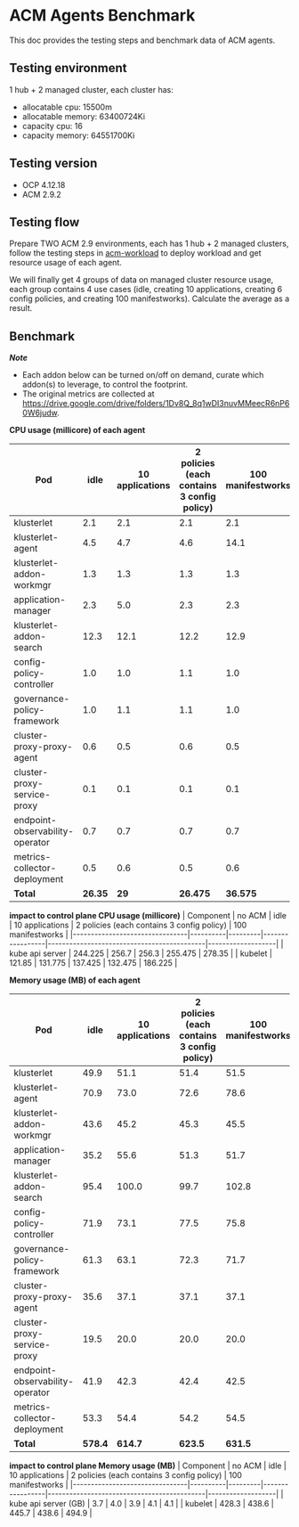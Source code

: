 # ACM Agents Benchmark

This doc provides the testing steps and benchmark data of ACM agents.

## Testing environment

1 hub + 2 managed cluster, each cluster has: 

- allocatable cpu: 15500m
- allocatable memory: 63400724Ki
- capacity cpu: 16
- capacity memory: 64551700Ki

## Testing version 

- OCP 4.12.18
- ACM 2.9.2

## Testing flow

Prepare TWO ACM 2.9 environments, each has 1 hub + 2 managed clusters, follow the testing steps in [acm-workload](https://github.com/stolostron/acm-workload/blob/acm-2.9/README.md) to deploy workload and get resource usage of each agent. 

We will finally get 4 groups of data on managed cluster resource usage, each group contains 4 use cases (idle, creating 10 applications, creating 6 config policies, and creating 100 manifestworks). Calculate the average as a result. 

## Benchmark

**_Note_**
- Each addon below can be turned on/off on demand, curate which addon(s) to leverage, to control the footprint.
- The original metrics are collected at https://drive.google.com/drive/folders/1Dv8Q_8q1wDI3nuvMMeecR6nP60W6judw. 

**CPU usage (millicore) of each agent**

| Pod                            | idle    | 10 applications | 2 policies (each contains 3 config policy) | 100 manifestworks |
|--------------------------------|---------|-----------------|--------------------------------------------|-------------------|
| klusterlet                     | 2.1     | 2.1             | 2.1                                        | 2.1               |
| klusterlet-agent               | 4.5     | 4.7             | 4.6                                        | 14.1              |
| klusterlet-addon-workmgr       | 1.3     | 1.3             | 1.3                                        | 1.3               |
| application-manager            | 2.3     | 5.0             | 2.3                                        | 2.3               |
| klusterlet-addon-search        | 12.3    | 12.1            | 12.2                                       | 12.9              |
| config-policy-controller       | 1.0     | 1.0             | 1.1                                        | 1.0               |
| governance-policy-framework    | 1.0     | 1.1             | 1.1                                        | 1.0               |
| cluster-proxy-proxy-agent      | 0.6     | 0.5             | 0.6                                        | 0.5               |
| cluster-proxy-service-proxy    | 0.1     | 0.1             | 0.1                                        | 0.1               |
| endpoint-observability-operator| 0.7     | 0.7             | 0.7                                        | 0.7               |
| metrics-collector-deployment   | 0.5     | 0.6             | 0.5                                        | 0.6               |
| **Total**                      | **26.35**| **29**          | **26.475**                                 | **36.575**        |

**impact to control plane CPU usage (millicore)**
| Component                     | no ACM   | idle    | 10 applications | 2 policies (each contains 3 config policy) | 100 manifestworks |
|--------------------------------|----------|---------|-----------------|--------------------------------------------|-------------------|
| kube api server                | 244.225  | 256.7   | 256.3           | 255.475                                    | 278.35            |
| kubelet                        | 121.85   | 131.775 | 137.425         | 132.475                                    | 186.225           |

**Memory usage (MB) of each agent**

| Pod                            | idle    | 10 applications | 2 policies (each contains 3 config policy) | 100 manifestworks |
|-------------------------------|---------|-----------------|--------------------------------------------|-------------------|
| klusterlet                    | 49.9    | 51.1            | 51.4                                       | 51.5              |
| klusterlet-agent              | 70.9    | 73.0            | 72.6                                       | 78.6              |
| klusterlet-addon-workmgr      | 43.6    | 45.2            | 45.3                                       | 45.5              |
| application-manager           | 35.2    | 55.6            | 51.3                                       | 51.7              |
| klusterlet-addon-search       | 95.4    | 100.0           | 99.7                                       | 102.8             |
| config-policy-controller      | 71.9    | 73.1            | 77.5                                       | 75.8              |
| governance-policy-framework   | 61.3    | 63.1            | 72.3                                       | 71.7              |
| cluster-proxy-proxy-agent     | 35.6    | 37.1            | 37.1                                       | 37.1              |
| cluster-proxy-service-proxy   | 19.5    | 20.0            | 20.0                                       | 20.0              |
| endpoint-observability-operator| 41.9    | 42.3            | 42.4                                       | 42.5              |
| metrics-collector-deployment  | 53.3    | 54.4            | 54.2                                       | 54.5              |
| **Total**                     | **578.4**| **614.7**      | **623.5**                                  | **631.5**         |

**impact to control plane Memory usage (MB)**
| Component                     | no ACM   | idle    | 10 applications | 2 policies (each contains 3 config policy) | 100 manifestworks |
|--------------------------------|----------|---------|-----------------|--------------------------------------------|-------------------|
| kube api server (GB)          | 3.7      | 4.0     | 3.9             | 4.1                                        | 4.1               |
| kubelet                       | 428.3    | 438.6   | 445.7           | 438.6                                      | 494.9             |

